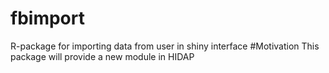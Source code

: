# fbimport
R-package for importing data from user in shiny interface
#Motivation
This package will provide a new module in HIDAP
